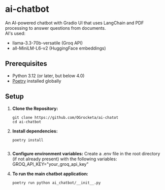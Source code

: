 # ai-chatbot

An AI-powered chatbot with Gradio UI that uses LangChain and PDF processing to answer questions from documents.<br />
AI's used: 
- llama-3.3-70b-versatile (Groq API)<br />
- all-MiniLM-L6-v2 (HuggingFace embeddings)
 
## Prerequisites

- Python 3.12 (or later, but below 4.0)
- [Poetry](https://python-poetry.org/) installed globally

## Setup

1. **Clone the Repository:**

   ```shell
   git clone https://github.com/OGrocketa/ai-chatot
   cd ai-chatbot

2. **Install dependencies:**
    ```shell
    poetry install


3. **Configure environment variables:**
    Create a .env file in the root directory (if not already present) with the following variables:
    GROQ_API_KEY="your_groq_api_key"

4. **To run the main chatbot application:**
    ```shell
    poetry run python ai_chatbot/__init__.py